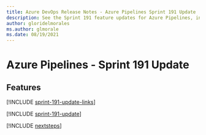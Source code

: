 ```yaml
---
title: Azure DevOps Release Notes - Azure Pipelines Sprint 191 Update
description: See the Sprint 191 feature updates for Azure Pipelines, including next steps.
author: gloridelmorales
ms.author: glmorale
ms.date: 08/19/2021
---
```


# Azure Pipelines - Sprint 191 Update

## Features

[!INCLUDE [sprint-191-update-links](../includes/pipelines/sprint-191-update-links.md)]

[!INCLUDE [sprint-191-update](../includes/pipelines/sprint-191-update.md)]

[!INCLUDE [nextsteps](../includes/nextsteps.md)]